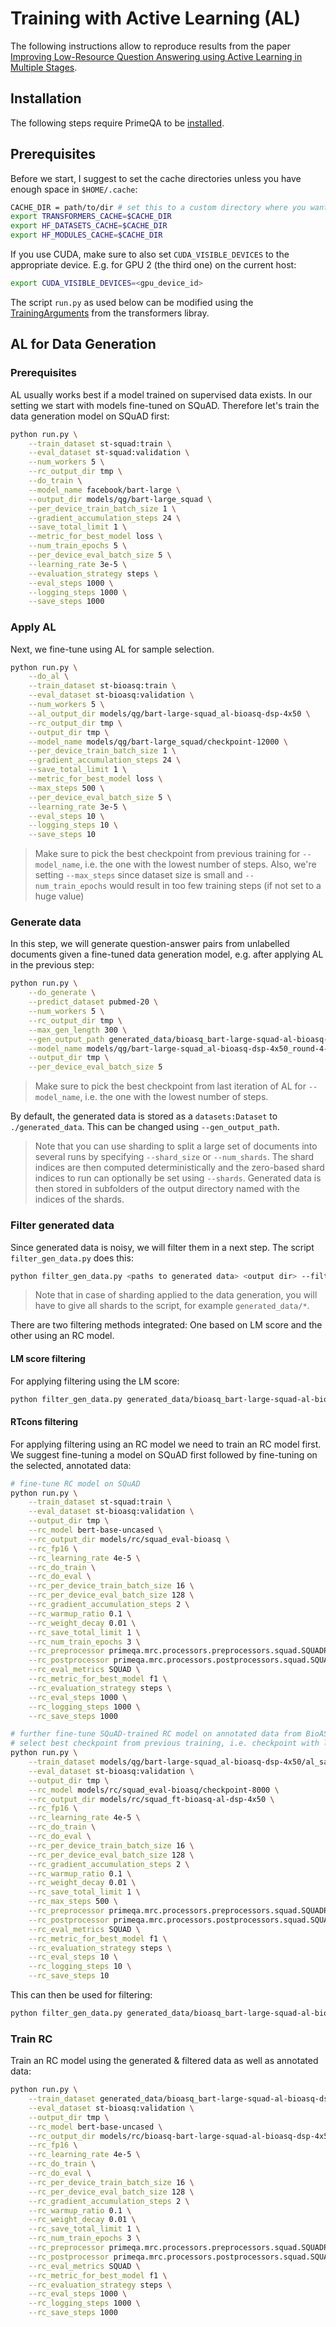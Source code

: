 # Training with Active Learning (AL)

The following instructions allow to reproduce results from the paper [Improving Low-Resource Question Answering using Active Learning in Multiple Stages](https://arxiv.org/abs/2211.14880).

## Installation

The following steps require PrimeQA to be [installed](../../README.md#Installation).

## Prerequisites

Before we start, I suggest to set the cache directories unless you have enough space in `$HOME/.cache`:
```bash
CACHE_DIR = path/to/dir # set this to a custom directory where you want to have huggingface downloads cached
export TRANSFORMERS_CACHE=$CACHE_DIR
export HF_DATASETS_CACHE=$CACHE_DIR
export HF_MODULES_CACHE=$CACHE_DIR
```

If you use CUDA, make sure to also set `CUDA_VISIBLE_DEVICES` to the appropriate device.
E.g. for GPU 2 (the third one) on the current host:
```bash
export CUDA_VISIBLE_DEVICES=<gpu_device_id>
```

The script `run.py` as used below can be modified using the [TrainingArguments](https://huggingface.co/docs/transformers/main_classes/trainer#transformers.TrainingArguments) from the transformers libray.

## AL for Data Generation

### Prerequisites

AL usually works best if a model trained on supervised data exists.
In our setting we start with models fine-tuned on SQuAD.
Therefore let's train the data generation model on SQuAD first:

```bash
python run.py \
    --train_dataset st-squad:train \
    --eval_dataset st-squad:validation \
    --num_workers 5 \
    --rc_output_dir tmp \
    --do_train \
    --model_name facebook/bart-large \
    --output_dir models/qg/bart-large_squad \
    --per_device_train_batch_size 1 \
    --gradient_accumulation_steps 24 \
    --save_total_limit 1 \
    --metric_for_best_model loss \
    --num_train_epochs 5 \
    --per_device_eval_batch_size 5 \
    --learning_rate 3e-5 \
    --evaluation_strategy steps \
    --eval_steps 1000 \
    --logging_steps 1000 \
    --save_steps 1000
```

### Apply AL

Next, we fine-tune using AL for sample selection.

```bash
python run.py \
    --do_al \
    --train_dataset st-bioasq:train \
    --eval_dataset st-bioasq:validation \
    --num_workers 5 \
    --al_output_dir models/qg/bart-large-squad_al-bioasq-dsp-4x50 \
    --rc_output_dir tmp \
    --output_dir tmp \
    --model_name models/qg/bart-large_squad/checkpoint-12000 \
    --per_device_train_batch_size 1 \
    --gradient_accumulation_steps 24 \
    --save_total_limit 1 \
    --metric_for_best_model loss \
    --max_steps 500 \
    --per_device_eval_batch_size 5 \
    --learning_rate 3e-5 \
    --eval_steps 10 \
    --logging_steps 10 \
    --save_steps 10
```
> Make sure to pick the best checkpoint from previous training for `--model_name`, i.e. the one with the lowest number of steps.
> Also, we're setting `--max_steps` since dataset size is small and `--num_train_epochs` would result in too few training steps (if not set to a huge value)

### Generate data

In this step, we will generate question-answer pairs from unlabelled documents given a fine-tuned data generation model, e.g. after applying AL in the previous step:

```bash
python run.py \
    --do_generate \
    --predict_dataset pubmed-20 \
    --num_workers 5 \
    --rc_output_dir tmp \
    --max_gen_length 300 \
    --gen_output_path generated_data/bioasq_bart-large-squad-al-bioasq-dsp-4x50 \
    --model_name models/qg/bart-large-squad_al-bioasq-dsp-4x50_round-4-of-4/checkpoint-500 \
    --output_dir tmp \
    --per_device_eval_batch_size 5
```
> Make sure to pick the best checkpoint from last iteration of AL for `--model_name`, i.e. the one with the lowest number of steps.
> 

By default, the generated data is stored as a `datasets:Dataset` to `./generated_data`. This can be changed using `--gen_output_path`.
> Note that you can use sharding to split a large set of documents into several runs by specifying `--shard_size` or `--num_shards`. The shard indices are then computed deterministically and the zero-based shard indices to run can optionally be set using `--shards`. Generated data is then stored in subfolders of the output directory named with the indices of the shards.

### Filter generated data

Since generated data is noisy, we will filter them in a next step.
The script `filter_gen_data.py` does this:
```bash
python filter_gen_data.py <paths to generated data> <output dir> --filter {lm,rt}
```
> Note that in case of sharding applied to the data generation, you will have to give all shards to the script, for example `generated_data/*`.

There are two filtering methods integrated: One based on LM score and the other using an RC model.

#### LM score filtering

For applying filtering using the LM score:
```bash
python filter_gen_data.py generated_data/bioasq_bart-large-squad-al-bioasq-dsp-4x50 generated_data/bioasq_bart-large-squad-al-bioasq-dsp-4x50_lm --filter lm
```

#### RTcons filtering

For applying filtering using an RC model we need to train an RC model first.
We suggest fine-tuning a model on SQuAD first followed by fine-tuning on the selected, annotated data:
```bash
# fine-tune RC model on SQuAD
python run.py \
    --train_dataset st-squad:train \
    --eval_dataset st-bioasq:validation \
    --output_dir tmp \
    --rc_model bert-base-uncased \
    --rc_output_dir models/rc/squad_eval-bioasq \
    --rc_fp16 \
    --rc_learning_rate 4e-5 \
    --rc_do_train \
    --rc_do_eval \
    --rc_per_device_train_batch_size 16 \
    --rc_per_device_eval_batch_size 128 \
    --rc_gradient_accumulation_steps 2 \
    --rc_warmup_ratio 0.1 \
    --rc_weight_decay 0.01 \
    --rc_save_total_limit 1 \
    --rc_num_train_epochs 3 \
    --rc_preprocessor primeqa.mrc.processors.preprocessors.squad.SQUADPreprocessor \
    --rc_postprocessor primeqa.mrc.processors.postprocessors.squad.SQUADPostProcessor \
    --rc_eval_metrics SQUAD \
    --rc_metric_for_best_model f1 \
    --rc_evaluation_strategy steps \
    --rc_eval_steps 1000 \
    --rc_logging_steps 1000 \
    --rc_save_steps 1000
```
```bash
# further fine-tune SQuAD-trained RC model on annotated data from BioASQ
# select best checkpoint from previous training, i.e. checkpoint with least steps
python run.py \
    --train_dataset models/qg/bart-large-squad_al-bioasq-dsp-4x50/al_samples_round_3 \
    --eval_dataset st-bioasq:validation \
    --output_dir tmp \
    --rc_model models/rc/squad_eval-bioasq/checkpoint-8000 \
    --rc_output_dir models/rc/squad_ft-bioasq-al-dsp-4x50 \
    --rc_fp16 \
    --rc_learning_rate 4e-5 \
    --rc_do_train \
    --rc_do_eval \
    --rc_per_device_train_batch_size 16 \
    --rc_per_device_eval_batch_size 128 \
    --rc_gradient_accumulation_steps 2 \
    --rc_warmup_ratio 0.1 \
    --rc_weight_decay 0.01 \
    --rc_save_total_limit 1 \
    --rc_max_steps 500 \
    --rc_preprocessor primeqa.mrc.processors.preprocessors.squad.SQUADPreprocessor \
    --rc_postprocessor primeqa.mrc.processors.postprocessors.squad.SQUADPostProcessor \
    --rc_eval_metrics SQUAD \
    --rc_metric_for_best_model f1 \
    --rc_evaluation_strategy steps \
    --rc_eval_steps 10 \
    --rc_logging_steps 10 \
    --rc_save_steps 10
```

This can then be used for filtering:
```bash
python filter_gen_data.py generated_data/bioasq_bart-large-squad-al-bioasq-dsp-4x50 generated_data/bioasq_bart-large-squad-al-bioasq-dsp-4x50_rt --filter rt --rt_model models/rc/squad_ft-bioasq-al-dsp-4x50/checkpoint-220 --num_workers 5 # again, pick best checkpoint
```


### Train RC

Train an RC model using the generated & filtered data as well as annotated data:

```bash
python run.py \
    --train_dataset generated_data/bioasq_bart-large-squad-al-bioasq-dsp-4x50_lm models/qg/bart-large-squad_al-bioasq-dsp-4x50/al_samples_round_3 \
    --eval_dataset st-bioasq:validation \
    --output_dir tmp \
    --rc_model bert-base-uncased \
    --rc_output_dir models/rc/bioasq-bart-large-squad-al-bioasq-dsp-4x50_bioasq-al-dsp-4x50_bioasq-al-dsp-4x50 \
    --rc_fp16 \
    --rc_learning_rate 4e-5 \
    --rc_do_train \
    --rc_do_eval \
    --rc_per_device_train_batch_size 16 \
    --rc_per_device_eval_batch_size 128 \
    --rc_gradient_accumulation_steps 2 \
    --rc_warmup_ratio 0.1 \
    --rc_weight_decay 0.01 \
    --rc_save_total_limit 1 \
    --rc_num_train_epochs 3 \
    --rc_preprocessor primeqa.mrc.processors.preprocessors.squad.SQUADPreprocessor \
    --rc_postprocessor primeqa.mrc.processors.postprocessors.squad.SQUADPostProcessor \
    --rc_eval_metrics SQUAD \
    --rc_metric_for_best_model f1 \
    --rc_evaluation_strategy steps \
    --rc_eval_steps 1000 \
    --rc_logging_steps 1000 \
    --rc_save_steps 1000
```
